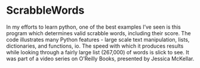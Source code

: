 # ScrabbleWords
In my efforts to learn python, one of the best examples I’ve seen is this program which determines valid 
scrabble words, including their score.  The code illustrates many Python features - large scale text 
manipulation, lists, dictionaries, and functions, io.  The speed with which it produces results while 
looking through a fairly large list (267,000) of words is slick to see. It was part of a video series 
on O’Reilly Books, presented by Jessica McKellar.  
